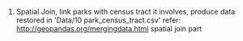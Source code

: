   1. Spatial Join, link parks with census tract it involves, produce data restored in 'Data/10 park_census_tract.csv'
  refer: http://geopandas.org/mergingdata.html
  spatial join part
